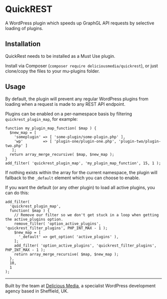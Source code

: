 # QuickREST

A WordPress plugin which speeds up GraphGL API requests by selective loading of plugins.

## Installation

QuickRest needs to be installed as a Must Use plugin.

Install via Composer (`composer require deliciousmedia/quickrest`), or just clone/copy the files to your mu-plugins folder.

## Usage

By default, the plugin will prevent any regular WordPress plugins from loading when a request is made to any REST API endpoint.

Plugins can be enabled on a per-namespace basis by filtering `quickrest_plugin_map`, for example:

```
function my_plugin_map_function( $map ) {
  $new_map = [
    'someplugin' => [ 'some-plugin/some-plugin.php' ],
    'wp'         => [ 'plugin-one/plugin-one.php', 'plugin-two/plugin-two.php' ]
   ];
  return array_merge_recursive( $map, $new_map );
}
add_filter( 'quickrest_plugin_map', 'my_plugin_map_function', 15, 1 );
```

If nothing exists within the array for the current namespace, the plugin will fallback to the `_default` element which you can choose to enable.

If you want the default (or any other plugin) to load all active plugins, you can do this:

```
add_filter(
  'quickrest_plugin_map',
  function( $map ) {
    // Remove our filter so we don't get stuck in a loop when getting the active_plugins option.
    remove_filter( 'option_active_plugins', 'quickrest_filter_plugins', PHP_INT_MAX - 1 );
    $new_map = [
      '_default' => get_option( 'active_plugins' ),
    ];
    add_filter( 'option_active_plugins', 'quickrest_filter_plugins', PHP_INT_MAX - 1 );
    return array_merge_recursive( $map, $new_map );
  },
  10,
  1
);
```

---
Built by the team at [Delicious Media](https://www.deliciousmedia.co.uk/), a specialist WordPress development agency based in Sheffield, UK.
